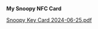 **My Snoopy NFC Card**

[Snoopy Key Card 2024-06-25.pdf](https://github.com/user-attachments/files/15975566/Snoopy.Key.Card.2024-06-25.pdf)
